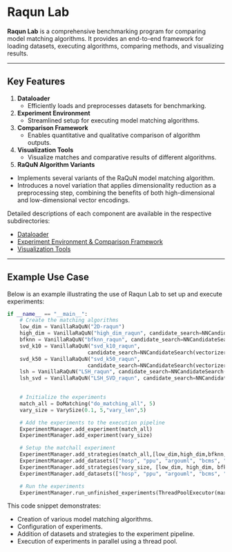 # Raqun Lab

**Raqun Lab** is a comprehensive benchmarking program for comparing model matching algorithms. It provides an end-to-end framework for loading datasets, executing algorithms, comparing methods, and visualizing results. 

---

## **Key Features**

1. **Dataloader**
   - Efficiently loads and preprocesses datasets for benchmarking.
2. **Experiment Environment**
   - Streamlined setup for executing model matching algorithms.
3. **Comparison Framework**
   - Enables quantitative and qualitative comparison of algorithm outputs.
4. **Visualization Tools**
   - Visualize matches and comparative results of different algorithms.
5. **RaQuN Algorithm Variants**
  - Implements several variants of the RaQuN model matching algorithm.
  - Introduces a novel variation that applies dimensionality reduction as a preprocessing step, combining the benefits of both high-dimensional and low-dimensional vector encodings.

Detailed descriptions of each component are available in the respective subdirectories:

- [Dataloader](./dataloading)
- [Experiment Environment & Comparison Framework ](./experiment)
- [Visualization Tools ](./evaluation)

---

## **Example Use Case**

Below is an example illustrating the use of Raqun Lab to set up and execute experiments:

```python
if __name__ == "__main__":
    # Create the matching algorithms
    low_dim = VanillaRaQuN("2D-raqun")
    high_dim = VanillaRaQuN("high_dim_raqun", candidate_search=NNCandidateSearch(vectorizer=ZeroOneVectorizer()))
    bfknn = VanillaRaQuN("bfknn_raqun", candidate_search=NNCandidateSearch(knn=BFKNN()))
    svd_k10 = VanillaRaQuN("svd_k10_raqun",
                          candidate_search=NNCandidateSearch(vectorizer=ZeroOneVectorizer(), reduction=SVDReduction()))
    svd_k50 = VanillaRaQuN("svd_k50_raqun",
                          candidate_search=NNCandidateSearch(vectorizer=ZeroOneVectorizer(), reduction=SVDReduction(50)))
    lsh = VanillaRaQuN("LSH_raqun", candidate_search=NNCandidateSearch(vectorizer=ZeroOneVectorizer(), knn=LSHKNN()))
    lsh_svd = VanillaRaQuN("LSH_SVD_raqun", candidate_search=NNCandidateSearch(vectorizer=ZeroOneVectorizer(), knn=LSHKNN(),
                                                                              reduction=SVDReduction(50)))

    # Initialize the experiments
    match_all = DoMatching("do_matching_all", 5)
    vary_size = VarySize(0.1, 5,"vary_len",5)

    # Add the experiments to the execution pipeline
    ExperimentManager.add_experiment(match_all)
    ExperimentManager.add_experiment(vary_size)

    # Setup the matchall experiment
    ExperimentManager.add_strategies(match_all,[low_dim,high_dim,bfknn,svd_k10,svd_k50,lsh,lsh_svd])
    ExperimentManager.add_datasets(["hosp", "ppu", "argouml", "bcms", "bcs", "ppu_statem", "random", "randomLoose", "randomTight", "warehouses"],match_all)
    ExperimentManager.add_strategies(vary_size, [low_dim, high_dim, bfknn, svd_k10, svd_k50, lsh, lsh_svd])
    ExperimentManager.add_datasets(["hosp", "ppu", "argouml", "bcms", "bcs", "ppu_statem", "random", "randomLoose", "randomTight", "warehouses"],vary_size)

    # Run the experiments
    ExperimentManager.run_unfinished_experiments(ThreadPoolExecutor(max_workers=10))
```

This code snippet demonstrates:
- Creation of various model matching algorithms.
- Configuration of experiments.
- Addition of datasets and strategies to the experiment pipeline.
- Execution of experiments in parallel using a thread pool.